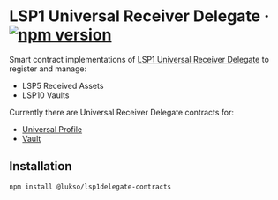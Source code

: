 # LSP1 Universal Receiver Delegate &middot; [![npm version](https://img.shields.io/npm/v/@lukso/lsp1delegate-contracts.svg?style=flat)](https://www.npmjs.com/package/@lukso/lsp1delegate-contracts)

Smart contract implementations of [LSP1 Universal Receiver Delegate](https://github.com/lukso-network/LIPs/blob/main/LSPs/LSP-1-UniversalReceiver.md#universalreceiver-delegation)
to register and manage:

- LSP5 Received Assets
- LSP10 Vaults

Currently there are Universal Receiver Delegate contracts for:

- [Universal Profile](./contracts/LSP1UniversalReceiverDelegateUP.sol)
- [Vault](./contracts/LSP1UniversalReceiverDelegateVault.sol)

## Installation

```bash
npm install @lukso/lsp1delegate-contracts
```
